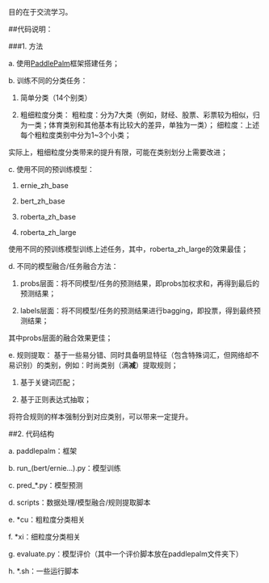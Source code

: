 
目的在于交流学习。

##代码说明：

###1. 方法

a. 使用[PaddlePalm](https://github.com/PaddlePaddle/PALM)框架搭建任务；

b. 训练不同的分类任务：

1) 简单分类（14个别类）

2) 粗细粒度分类：
        粗粒度：分为7大类（例如，财经、股票、彩票较为相似，归为一类；体育类别和其他基本有比较大的差异，单独为一类）；
        细粒度：上述每个粗粒度类别中分为1~3个小类；

实际上，粗细粒度分类带来的提升有限，可能在类别划分上需要改进；

c. 使用不同的预训练模型：

1) ernie_zh_base

2) bert_zh_base

3) roberta_zh_base

4) roberta_zh_large

使用不同的预训练模型训练上述任务，其中，roberta_zh_large的效果最佳；

d. 不同的模型融合/任务融合方法：

1) probs层面：将不同模型/任务的预测结果，即probs加权求和，再得到最后的预测结果；

2) labels层面：将不同模型/任务的预测结果进行bagging，即投票，得到最终预测结果；

其中probs层面的融合效果更佳；

e. 规则提取：
    基于一些易分错、同时具备明显特征（包含特殊词汇，但网络却不易识别）的类别，例如：时尚类别（满**减**）提取规则；

1) 基于关键词匹配；

2) 基于正则表达式抽取；

将符合规则的样本强制分到对应类别，可以带来一定提升。
    
##2. 代码结构

a. paddlepalm：框架

b. run_(bert/ernie...).py：模型训练

c. pred_*.py：模型预测

d. scripts：数据处理/模型融合/规则提取脚本

e. *cu：粗粒度分类相关

f. *xi：细粒度分类相关

g. evaluate.py：模型评价（其中一个评价脚本放在paddlepalm文件夹下）

h. *.sh：一些运行脚本
